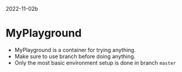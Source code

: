 2022-11-02b
# MyPlayground
- MyPlayground is a container for trying anything. 
- Make sure to use branch before doing anything.
- Only the most basic environment setup is done in branch `master`
